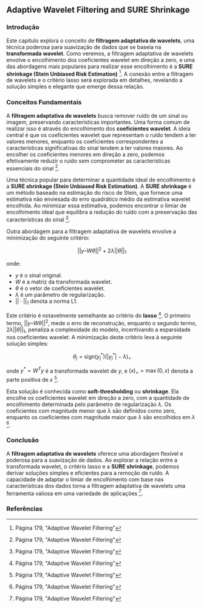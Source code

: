## Adaptive Wavelet Filtering and SURE Shrinkage

### Introdução

Este capítulo explora o conceito de **filtragem adaptativa de wavelets**, uma técnica poderosa para suavização de dados que se baseia na **transformada wavelet**. Como veremos, a filtragem adaptativa de wavelets envolve o encolhimento dos coeficientes wavelet em direção a zero, e uma das abordagens mais populares para realizar esse encolhimento é a **SURE shrinkage (Stein Unbiased Risk Estimation)** [^41]. A conexão entre a filtragem de wavelets e o critério lasso será explorada em detalhes, revelando a solução simples e elegante que emerge dessa relação.

### Conceitos Fundamentais

A **filtragem adaptativa de wavelets** busca remover ruído de um sinal ou imagem, preservando características importantes. Uma forma comum de realizar isso é através do encolhimento dos **coeficientes wavelet**. A ideia central é que os coeficientes wavelet que representam o ruído tendem a ter valores menores, enquanto os coeficientes correspondentes a características significativas do sinal tendem a ter valores maiores. Ao encolher os coeficientes menores em direção a zero, podemos efetivamente reduzir o ruído sem comprometer as características essenciais do sinal [^41].

Uma técnica popular para determinar a quantidade ideal de encolhimento é a **SURE shrinkage (Stein Unbiased Risk Estimation)**. A **SURE shrinkage** é um método baseado na estimação do risco de Stein, que fornece uma estimativa não enviesada do erro quadrático médio da estimativa wavelet encolhida. Ao minimizar essa estimativa, podemos encontrar o limiar de encolhimento ideal que equilibra a redução do ruído com a preservação das características do sinal [^41].

Outra abordagem para a filtragem adaptativa de wavelets envolve a minimização do seguinte critério:

$$||y – W\theta||^2 + 2\lambda||\theta||_1$$

onde:

*   $y$ é o sinal original.
*   $W$ é a matriz da transformada wavelet.
*   $\theta$ é o vetor de coeficientes wavelet.
*   $\lambda$ é um parâmetro de regularização.
*   $||\cdot||_1$ denota a norma L1.

Este critério é notavelmente semelhante ao critério do **lasso** [^41]. O primeiro termo, $||y – W\theta||^2$, mede o erro de reconstrução, enquanto o segundo termo, $2\lambda||\theta||_1$, penaliza a complexidade do modelo, incentivando a esparsidade nos coeficientes wavelet. A minimização deste critério leva à seguinte solução simples:

$$\theta_j = \text{sign}(y^*_j)(|y^*_j| - \lambda)_+$$

onde $y^* = W^Ty$ é a transformada wavelet de $y$, e $(x)_+ = \max(0, x)$ denota a parte positiva de $x$ [^41].

Esta solução é conhecida como **soft-thresholding** ou **shrinkage**. Ela encolhe os coeficientes wavelet em direção a zero, com a quantidade de encolhimento determinada pelo parâmetro de regularização $\lambda$. Os coeficientes com magnitude menor que $\lambda$ são definidos como zero, enquanto os coeficientes com magnitude maior que $\lambda$ são encolhidos em $\lambda$ [^41].

### Conclusão

A **filtragem adaptativa de wavelets** oferece uma abordagem flexível e poderosa para a suavização de dados. Ao explorar a relação entre a transformada wavelet, o critério lasso e a **SURE shrinkage**, podemos derivar soluções simples e eficientes para a remoção de ruído. A capacidade de adaptar o limiar de encolhimento com base nas características dos dados torna a filtragem adaptativa de wavelets uma ferramenta valiosa em uma variedade de aplicações [^41].

### Referências

[^41]: Página 179, "Adaptive Wavelet Filtering"
<!-- END -->